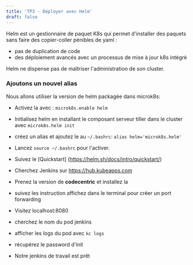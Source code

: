 ```yaml
---
title: 'TP3 - Déployer avec Helm'
draft: false
---
```


Helm est un gestionnaire de paquet K8s qui permet d'installer des paquets sans faire des copier-coller pénibles de yaml :

- pas de duplication de code
- des déploiement avancés avec un processus de mise à jour k8s intégré

Helm ne dispense pas de maîtriser l'administration de son cluster.

### Ajoutons un nouvel alias

Nous allons utiliser la version de helm packagée dans microk8s:

- Activez la avec : `microk8s.enable helm`
- Initialisez helm en installant le composant serveur tiller dans le cluster avec `microk8s.helm init`
- créez un alias et ajoutez le au `~/.bashrc`: `alias helm='microk8s.helm'`
- Lancez `source ~/.bashrc` pour l'activer.



- Suivez le [Quickstart] (https://helm.sh/docs/intro/quickstart/) 


- Cherchez Jenkins sur https://hub.kubeapps.com
- Prenez la version de **codecentric** et installez la
- suivez les instruction affichez dans le terminal pour créer un port forwarding
- Visitez localhost:8080
- cherchez le nom du pod jenkins
- afficher les logs du pod avec `kc logs`
- récupérez le password d'init

- Notre jenkins de travail est prêt
